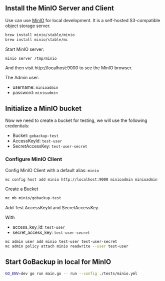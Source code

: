 ## Install the MinIO Server and Client

Use can use [MinIO](https://min.io) for local development. It is a self-hosted S3-compatible object storage server.

```bash
brew install minio/stable/minio
brew install minio/stable/mc
```

Start MinIO server:

```bash
minio server /tmp/minio
```

And then visit http://localhost:9000 to see the MinIO browser.

The Admin user:

- username: `minioadmin`
- password: `minioadmin`

## Initialize a MinIO bucket

Now we need to create a bucket for testing, we will use the following credentials:

- Bucket: `gobackup-test`
- AccessKeyId: `test-user`
- SecretAccessKey: `test-user-secret`

### Configure MinIO Client

Config MinIO Client with a default alias: `minio`

```bash
mc config host add minio http://localhost:9000 minioadmin minioadmin
```

Create a Bucket

```bash
mc mb minio/gobackup-test
```

Add Test AccessKeyId and SecretAccessKey.

With

- access_key_id: `test-user`
- secret_access_key: `test-user-secret`

```bash
mc admin user add minio test-user test-user-secret
mc admin policy attach minio readwrite --user test-user
```

## Start GoBackup in local for MinIO

```bash
GO_ENV=dev go run main.go -- run --config ./tests/minio.yml
```
